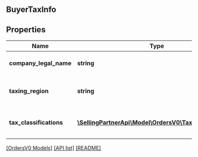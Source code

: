 ## BuyerTaxInfo

## Properties

Name | Type | Description | Notes
------------ | ------------- | ------------- | -------------
**company_legal_name** | **string** | The legal name of the company. | [optional]
**taxing_region** | **string** | The country or region imposing the tax. | [optional]
**tax_classifications** | [**\SellingPartnerApi\Model\OrdersV0\TaxClassification[]**](TaxClassification.md) | A list of tax classifications that apply to the order. | [optional]

[[OrdersV0 Models]](../) [[API list]](../../Api) [[README]](../../../README.md)

